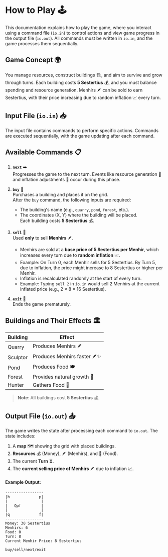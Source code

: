 # How to Play 🕹️

This documentation explains how to play the game, where you interact using a command file (`io.in`) to control actions and view game progress in the output file (`io.out`). All commands must be written in `io.in`, and the game processes them sequentially.

## Game Concept 🌍

You manage resources, construct buildings 🏗️, and aim to survive and grow through turns. Each building costs **5 Sestertius** 💰, and you must balance spending and resource generation. Menhirs 🪶 can be sold to earn Sestertius, with their price increasing due to random inflation 📈 every turn.

## Input File (`io.in`) 📥

The input file contains commands to perform specific actions. Commands are executed sequentially, with the game updating after each command.

## Available Commands 📋

1. **`next`** ➡️  
   Progresses the game to the next turn. Events like resource generation 🌾 and inflation adjustments 💸 occur during this phase.

2. **`buy`** 🛒  
   Purchases a building and places it on the grid.  
   After the `buy` command, the following inputs are required:
   - The building's name (e.g., `quarry`, `pond`, `forest`, etc.).
   - The coordinates (X, Y) where the building will be placed.  
   Each building costs **5 Sestertius** 💰.

3. **`sell`** 💸  
   Used **only** to sell **Menhirs** 🪶.  
   - Menhirs are sold at a **base price of 5 Sestertius per Menhir**, which increases every turn due to **random inflation** 📈.
   - Example: On Turn 0, each Menhir sells for 5 Sestertius. By Turn 5, due to inflation, the price might increase to 8 Sestertius or higher per Menhir.
   - Inflation is recalculated randomly at the start of every turn.
   - Example: Typing `sell 2` in `io.in` would sell 2 Menhirs at the current inflated price (e.g., 2 × 8 = 16 Sestertius).

4. **`exit`** 🚪  
   Ends the game prematurely.

## Buildings and Their Effects 🏛️

| **Building** | **Effect**             |
|--------------|-------------------------|
| Quarry       | Produces Menhirs 🪶     |
| Sculptor     | Produces Menhirs faster 🪶✨ |
| Pond         | Produces Food 🍽️       |
| Forest       | Provides natural growth 🌳 |
| Hunter       | Gathers Food 🍖        |

> **Note**: All buildings cost **5 Sestertius** 💰.

## Output File (`io.out`) 📤

The game writes the state after processing each command to `io.out`. The state includes:
1. A **map** 🗺️ showing the grid with placed buildings.
2. **Resources** 💰 (Money), 🪶 (Menhirs), and 🍖 (Food).
3. The current **Turn** ⏳.
4. The **current selling price of Menhirs** 🪶 due to inflation 📈.

#### Example Output:
```plaintext
-----------------
|h             p|
|               |
|   Qpf         |
|               |
|q             f|
-----------------
Money: 30 Sestertius
Menhirs: 6
Food: 0
Turn: 8
Current Menhir Price: 8 Sestertius

buy/sell/next/exit
